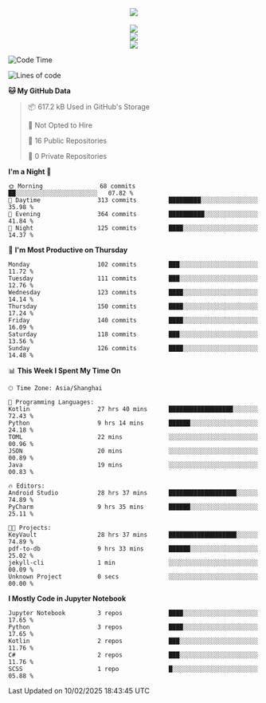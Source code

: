 <div align="center">
  <img src="https://readme-typing-svg.demolab.com?font=Zhi+Mang+Xing&size=40&pause=1000&color=000000&center=true&vCenter=true&lines=Baymax%E5%B0%8F%E6%8C%AF;Hello%20World"/><br/>
  <br/>
  <img src="https://skillicons.dev/icons?i=java,kotlin,python,c,cpp,html,css,javascript" /><br/>
  <img src="https://skillicons.dev/icons?i=spring,vue,pytorch,maven,gradle,mysql,sqlite,linux" /><br/>
  <img src="https://skillicons.dev/icons?i=idea,pycharm,webstorm,androidstudio,vscode,git,vim,md" /><br/>
</div>

<!--START_SECTION:waka-->
![Code Time](http://img.shields.io/badge/Code%20Time-591%20hrs%2023%20mins-blue)

![Lines of code](https://img.shields.io/badge/From%20Hello%20World%20I%27ve%20Written-6.0%20million%20lines%20of%20code-blue)

**🐱 My GitHub Data** 

> 📦 617.2 kB Used in GitHub's Storage 
 > 
> 🚫 Not Opted to Hire
 > 
> 📜 16 Public Repositories 
 > 
> 🔑 0 Private Repositories 
 > 
**I'm a Night 🦉** 

```text
🌞 Morning                68 commits          ██░░░░░░░░░░░░░░░░░░░░░░░   07.82 % 
🌆 Daytime                313 commits         █████████░░░░░░░░░░░░░░░░   35.98 % 
🌃 Evening                364 commits         ██████████░░░░░░░░░░░░░░░   41.84 % 
🌙 Night                  125 commits         ████░░░░░░░░░░░░░░░░░░░░░   14.37 % 
```
📅 **I'm Most Productive on Thursday** 

```text
Monday                   102 commits         ███░░░░░░░░░░░░░░░░░░░░░░   11.72 % 
Tuesday                  111 commits         ███░░░░░░░░░░░░░░░░░░░░░░   12.76 % 
Wednesday                123 commits         ████░░░░░░░░░░░░░░░░░░░░░   14.14 % 
Thursday                 150 commits         ████░░░░░░░░░░░░░░░░░░░░░   17.24 % 
Friday                   140 commits         ████░░░░░░░░░░░░░░░░░░░░░   16.09 % 
Saturday                 118 commits         ███░░░░░░░░░░░░░░░░░░░░░░   13.56 % 
Sunday                   126 commits         ████░░░░░░░░░░░░░░░░░░░░░   14.48 % 
```


📊 **This Week I Spent My Time On** 

```text
🕑︎ Time Zone: Asia/Shanghai

💬 Programming Languages: 
Kotlin                   27 hrs 40 mins      ██████████████████░░░░░░░   72.43 % 
Python                   9 hrs 14 mins       ██████░░░░░░░░░░░░░░░░░░░   24.18 % 
TOML                     22 mins             ░░░░░░░░░░░░░░░░░░░░░░░░░   00.96 % 
JSON                     20 mins             ░░░░░░░░░░░░░░░░░░░░░░░░░   00.89 % 
Java                     19 mins             ░░░░░░░░░░░░░░░░░░░░░░░░░   00.83 % 

🔥 Editors: 
Android Studio           28 hrs 37 mins      ███████████████████░░░░░░   74.89 % 
PyCharm                  9 hrs 35 mins       ██████░░░░░░░░░░░░░░░░░░░   25.11 % 

🐱‍💻 Projects: 
KeyVault                 28 hrs 37 mins      ███████████████████░░░░░░   74.89 % 
pdf-to-db                9 hrs 33 mins       ██████░░░░░░░░░░░░░░░░░░░   25.02 % 
jekyll-cli               1 min               ░░░░░░░░░░░░░░░░░░░░░░░░░   00.09 % 
Unknown Project          0 secs              ░░░░░░░░░░░░░░░░░░░░░░░░░   00.00 % 
```

**I Mostly Code in Jupyter Notebook** 

```text
Jupyter Notebook         3 repos             ████░░░░░░░░░░░░░░░░░░░░░   17.65 % 
Python                   3 repos             ████░░░░░░░░░░░░░░░░░░░░░   17.65 % 
Kotlin                   2 repos             ███░░░░░░░░░░░░░░░░░░░░░░   11.76 % 
C#                       2 repos             ███░░░░░░░░░░░░░░░░░░░░░░   11.76 % 
SCSS                     1 repo              █░░░░░░░░░░░░░░░░░░░░░░░░   05.88 % 
```




 Last Updated on 10/02/2025 18:43:45 UTC
<!--END_SECTION:waka-->





